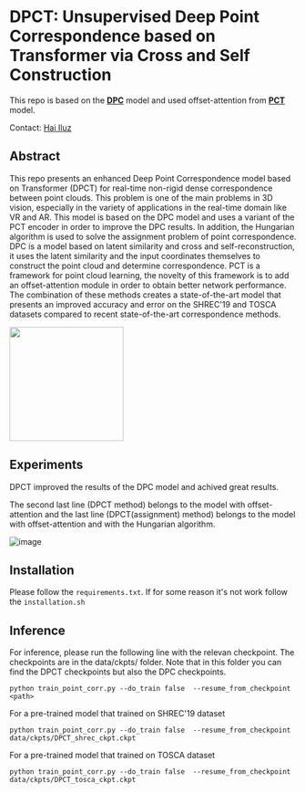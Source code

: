 # DPCT: Unsupervised Deep Point Correspondence based on Transformer via Cross and Self Construction

This repo is based on the [**DPC**](https://github.com/dvirginz/DPC) model and used offset-attention from [**PCT**](https://github.com/MenghaoGuo/PCT) model.

Contact: [Hai Iluz](mailto:xhailuzx@gmail.com)

## Abstract

This repo presents an enhanced Deep Point Correspondence model based on Transformer (DPCT) for real-time non-rigid dense correspondence between point clouds. This problem is one of the main problems in 3D vision, especially in the variety of applications in the real-time domain like VR and AR. This model is based on the DPC model and uses a variant of the PCT encoder in order to improve the DPC results. In addition, the Hungarian algorithm is used to solve the assignment problem of point correspondence. DPC is a model based on latent similarity and cross and self-reconstruction, it uses the latent similarity and the input coordinates themselves to construct the point cloud and determine correspondence. PCT is a framework for point cloud learning, the novelty of this framework is to add an offset-attention module in order to obtain better network performance. The combination of these methods creates a state-of-the-art model that presents an improved accuracy and error on the SHREC'19 and TOSCA datasets compared to recent state-of-the-art correspondence methods. 

<img src=./SHREC.gif width="200" />

## Experiments
DPCT improved the results of the DPC model and achived great results.

The second last line (DPCT method) belongs to the model with offset-attention and the last line (DPCT(assignment) method) belongs to the model with offset-attention and with the Hungarian algorithm.

![image](https://user-images.githubusercontent.com/102179195/195860045-81fcd057-3a0e-4f17-a387-1fb9b5aac9e4.png)

## Installation

Please follow the `requirements.txt`. If for some reason it's not work follow the `installation.sh`

## Inference

For inference, please run the following line with the relevan checkpoint. The checkpoints are in the data/ckpts/ folder. Note that in this folder you can find the DPCT checkpoints but also the DPC checkpoints.

```
python train_point_corr.py --do_train false  --resume_from_checkpoint <path>
```

For a pre-trained model that trained on SHREC'19 dataset
```
python train_point_corr.py --do_train false  --resume_from_checkpoint data/ckpts/DPCT_shrec_ckpt.ckpt
```

For a pre-trained model that trained on TOSCA dataset
```
python train_point_corr.py --do_train false  --resume_from_checkpoint data/ckpts/DPCT_tosca_ckpt.ckpt
```

